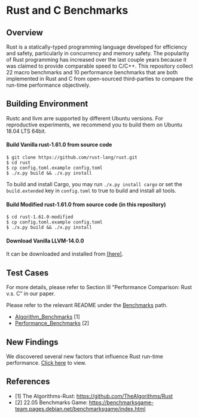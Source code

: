 # Rust and C Benchmarks

## Overview
Rust is a statically-typed programming language developed for efficiency and safety, particularly in concurrency and memory safety. The popularity of Rust programming has increased over the last couple years because it was claimed to provide comparable speed to C/C++. This repository collect 22 macro benchmarks and 10 performance benchmarks that are both implemented in Rust and C from open-sourced third-parties to compare the run-time performance objectively.

## Building Environment
Rustc and llvm arre supported by different Ubuntu versions. For reproductive experiments, we recommend you to build them on Ubuntu 18.04 LTS 64bit.

#### Build Vanilla rust-1.61.0 from source code
```
$ git clone https://github.com/rust-lang/rust.git
$ cd rust
$ cp config.toml.example config.toml
$ ./x.py build && ./x.py install
```
To build and install Cargo, you may run ```./x.py install cargo``` or set the ```build.extended``` key in ```config.toml``` to true to build and install all tools.

#### Build Modified rust-1.61.0 from source code (in this repository)
```
$ cd rust-1.61.0-modified
$ cp config.toml.example config.toml
$ ./x.py build && ./x.py install
```

#### Download Vanilla LLVM-14.0.0 

It can be downloaded and installed from [[here]](https://github.com/llvm/llvm-project/releases/download/llvmorg-14.0.0/clang+llvm-14.0.0-x86_64-linux-gnu-ubuntu-18.04.tar.xz).

## Test Cases 
For more details, please refer to Section III "Performance Comparison: Rust v.s. C" in our paper.

Please refer to the relevant README under the [Benchmarks](./Benchmarks/README.md) path.

- [Algorithm_Benchmarks](./Benchmarks/Algorithm_Benchmarks/README.md) [1]
- [Performance_Benchmarks](./Benchmarks/Performance_Benchmarks/README.md) [2]

## New Findings

We discovered several new factors that influence Rust run-time performance. [Click here](./New_Findings/README.md) to view.

## References

- [1] The Algorithms-Rust: https://github.com/TheAlgorithms/Rust
- [2] 22.05 Benchmarks Game: https://benchmarksgame-team.pages.debian.net/benchmarksgame/index.html

